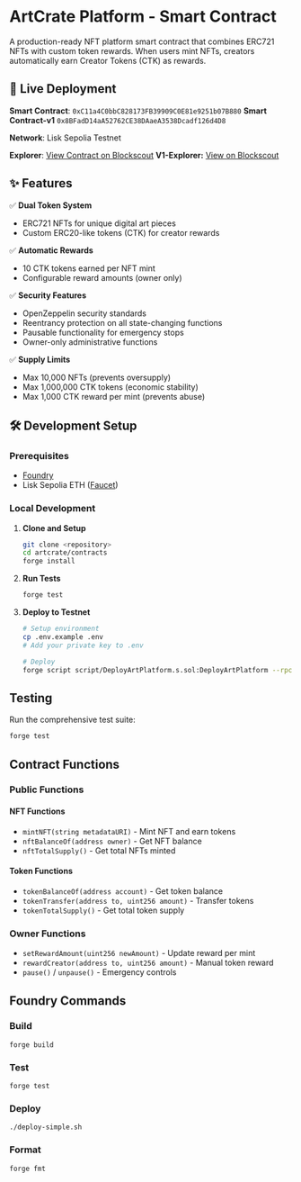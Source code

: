 # ArtCrate Platform - Smart Contract

A production-ready NFT platform smart contract that combines ERC721 NFTs with custom token rewards. When users mint NFTs, creators automatically earn Creator Tokens (CTK) as rewards.

## 🚀 Live Deployment

**Smart Contract**: `0xC11a4C0bbC828173FB39909C0E81e9251b07B880`
  **Smart Contract-v1** `0x8BFadD14aA52762CE38DAaeA3538Dcadf126d4D8`

**Network**: Lisk Sepolia Testnet

**Explorer**: [View Contract on Blockscout](https://sepolia-blockscout.lisk.com/address/0xC11a4C0bbC828173FB39909C0E81e9251b07B880)
**V1-Explorer:** [View on Blockscout](https://sepolia-blockscout.lisk.com/address/0x8BFadD14aA52762CE38DAaeA3538Dcadf126d4D8)

## ✨ Features

✅ **Dual Token System**
- ERC721 NFTs for unique digital art pieces
- Custom ERC20-like tokens (CTK) for creator rewards

✅ **Automatic Rewards**
- 10 CTK tokens earned per NFT mint
- Configurable reward amounts (owner only)

✅ **Security Features**
- OpenZeppelin security standards
- Reentrancy protection on all state-changing functions
- Pausable functionality for emergency stops
- Owner-only administrative functions

✅ **Supply Limits**
- Max 10,000 NFTs (prevents oversupply)
- Max 1,000,000 CTK tokens (economic stability)
- Max 1,000 CTK reward per mint (prevents abuse)

## 🛠 Development Setup

### Prerequisites
- [Foundry](https://book.getfoundry.sh/getting-started/installation)
- Lisk Sepolia ETH ([Faucet](https://sepolia-faucet.lisk.com/))

### Local Development

1. **Clone and Setup**
   ```bash
   git clone <repository>
   cd artcrate/contracts
   forge install
   ```

2. **Run Tests**
   ```bash
   forge test
   ```

3. **Deploy to Testnet**
   ```bash
   # Setup environment
   cp .env.example .env
   # Add your private key to .env

   # Deploy
   forge script script/DeployArtPlatform.s.sol:DeployArtPlatform --rpc-url https://rpc.sepolia-api.lisk.com --broadcast
   ```

## Testing

Run the comprehensive test suite:

```bash
forge test
```

## Contract Functions

### Public Functions

#### NFT Functions
- `mintNFT(string metadataURI)` - Mint NFT and earn tokens
- `nftBalanceOf(address owner)` - Get NFT balance
- `nftTotalSupply()` - Get total NFTs minted

#### Token Functions
- `tokenBalanceOf(address account)` - Get token balance
- `tokenTransfer(address to, uint256 amount)` - Transfer tokens
- `tokenTotalSupply()` - Get total token supply

### Owner Functions
- `setRewardAmount(uint256 newAmount)` - Update reward per mint
- `rewardCreator(address to, uint256 amount)` - Manual token reward
- `pause()` / `unpause()` - Emergency controls

## Foundry Commands

### Build
```shell
forge build
```

### Test
```shell
forge test
```

### Deploy
```shell
./deploy-simple.sh
```

### Format
```shell
forge fmt
```
